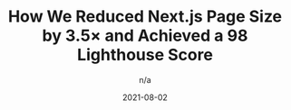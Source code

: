 ---
author: n/a
date: 2021-08-02
layout: post.njk
publisher: papyrusblogging
tags:
  - performance
  - nextjs
target_url: https://papyrus.dev/@PapyrusBlog/how-we-reduced-next.js-page-size-by-3.5x-and-achieved-a-98-lighthouse-score
title: How We Reduced Next.js Page Size by 3.5× and Achieved a 98 Lighthouse Score
---
